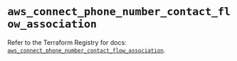 # `aws_connect_phone_number_contact_flow_association`

Refer to the Terraform Registry for docs: [`aws_connect_phone_number_contact_flow_association`](https://registry.terraform.io/providers/hashicorp/aws/6.6.0/docs/resources/connect_phone_number_contact_flow_association).
